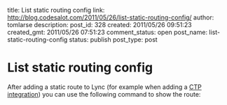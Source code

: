 title: List static routing config
link: http://blog.codesalot.com/2011/05/26/list-static-routing-config/
author: tomlarse
description: 
post_id: 328
created: 2011/05/26 09:51:23
created_gmt: 2011/05/26 07:51:23
comment_status: open
post_name: list-static-routing-config
status: publish
post_type: post

# List static routing config

After adding a static route to Lync (for example when adding a [CTP integration](http://www.codesalot.com/2011/script-new-ciscotelepresenceintegration-ps1/)) you can use the following command to show the route: